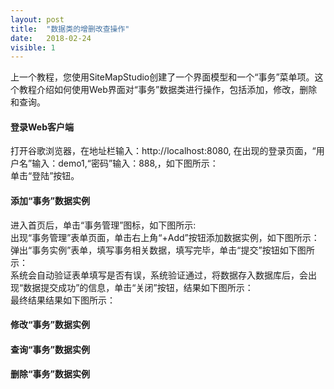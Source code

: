 ```yaml
---
layout: post
title:  "数据类的增删改查操作"
date:   2018-02-24
visible: 1
---
```


上一个教程，您使用SiteMapStudio创建了一个界面模型和一个“事务”菜单项。这个教程介绍如何使用Web界面对“事务”数据类进行操作，包括添加，修改，删除和查询。

#### 登录Web客户端
打开谷歌浏览器，在地址栏输入：http://localhost:8080, 在出现的登录页面，“用户名”输入：demo1,“密码”输入：888,，如下图所示：
<img src="{{'/assets/img/2018-2-24-登录Web客户端1A.png' | prepend: site.baseurl }}" alt=""><br>
单击“登陆”按钮。

#### 添加“事务”数据实例
进入首页后，单击“事务管理”图标，如下图所示:
<img src="{{'/assets/img/2018-2-24-登录Web客户端2A.png' | prepend: site.baseurl }}" alt=""><br>
出现“事务管理”表单页面，单击右上角“+Add”按钮添加数据实例，如下图所示：
<img src="{{'/assets/img/2018-2-24-登录Web客户端3A.png' | prepend: site.baseurl }}" alt=""><br>
弹出“事务实例”表单，填写事务相关数据，填写完毕，单击“提交”按钮如下图所示：
<img src="{{'/assets/img/2018-2-24-登录Web客户端4.Apng' | prepend: site.baseurl }}" alt=""><br>
系统会自动验证表单填写是否有误，系统验证通过，将数据存入数据库后，会出现“数据提交成功”的信息，单击“关闭”按钮，结果如下图所示：
<img src="{{'/assets/img/2018-2-24-登录Web客户端5A.png' | prepend: site.baseurl }}" alt=""><br>
最终结果结果如下图所示：
<img src="{{'/assets/img/2018-2-24-登录Web客户端5A.png' | prepend: site.baseurl }}" alt=""><br>

#### 修改“事务”数据实例

#### 查询“事务”数据实例

#### 删除“事务”数据实例




